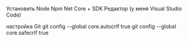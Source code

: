 Установить
	Node
	Npm
	Net Core + SDK
	Редактор (у меня Visual Studio Code)

настройка Git
git config --global core.autocrlf true
git config --global core.safecrlf true